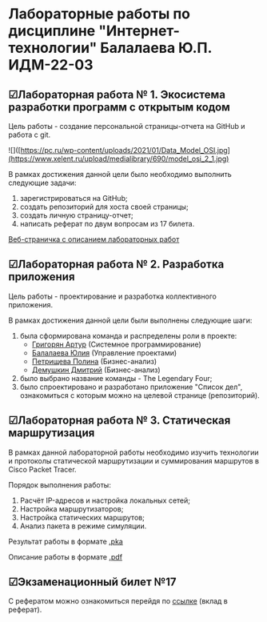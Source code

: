 # Лабораторные работы по дисциплине "Интернет-технологии" Балалаева Ю.П. ИДМ-22-03
## ☑Лабораторная работа № 1. Экосистема разработки программ с открытым кодом
Цель работы - создание персональной страницы-отчета на GitHub и работа с git.

![]([https://pc.ru/wp-content/uploads/2021/01/Data_Model_OSI.jpg](https://www.xelent.ru/upload/medialibrary/690/model_osi_2_1.jpg)

В рамках достижения данной цели было необходимо выполнить следующие задачи:
1. зарегистрироваться на GitHub;
2. создать репозиторий для хоста своей страницы;
3. создать личную страницу-отчет;
4. написать реферат по двум вопросам из 17 билета. 

[Веб-страничка с описанием лабораторных работ](https://balalaevajulia.github.io/LabsInetTexnologii/)
## ☑Лабораторная работа № 2. Разработка приложения
Цель работы - проектирование и разработка коллективного приложения.

В рамках достижения данной цели были выполнены следующие шаги:
1. была сформирована команда и распределены роли в проекте:
    * [Григорян Артур](https://salemnight1.github.io/) (Системное программирование)
    * [Балалаева Юлия](https://balalaevajulia.github.io/LabsInetTexnologii/) (Управление проектами)
    * [Петрищева Полина](https://polinapetrishcheva.github.io/lab-petrishcheva/) (Бизнес-анализ)
    * [Демушкин Дмитрий](https://dmitrydemushkin1998.github.io/lab-demushkin/) (Бизнес-анализ)
3. было выбрано название команды - The Legendary Four;
4. было спроектировано и разработано приложение "Список дел", ознакомиться с которым можно на целевой странице (репозиторий).
## ☑Лабораторная работа № 3. Статическая маршрутизация
В рамках данной лабораторной работы необходимо изучить технологии и протоколы статической маршрутизации и суммирования маршрутов в Cisco Packet Tracer.

Порядок выполнения работы:
1. Расчёт IP-адресов и настройка локальных сетей;
2. Настройка маршрутизаторов;
3. Настройка статических маршрутов;
4. Анализ пакета в режиме симуляции.

Результат работы в формате [.pka](https://github.com/BalalaevaJulia/LabsInetTexnologii/blob/main/laba3_cisco/Balalaeva_CPT.pka)

Описание работы в формате [.pdf](https://github.com/BalalaevaJulia/LabsInetTexnologii/blob/main/laba3_cisco/Balalaeva_CPT.pdf)

## ☑Экзаменационный билет №17
С рефератом можно ознакомиться перейдя по [ссылке](https://github.com/stankin/inet-2022/wiki/exam17) (вклад в реферат).
